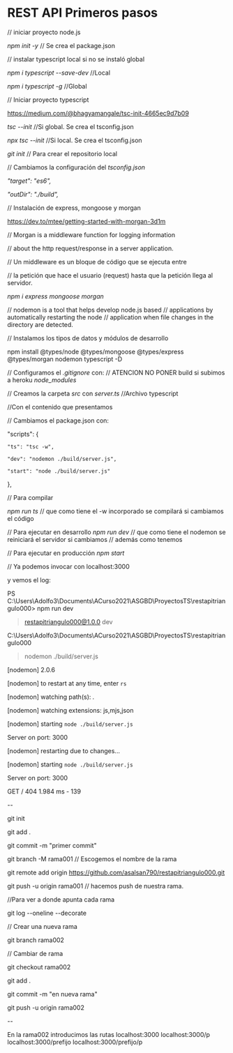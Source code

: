 # REST API Primeros pasos


// iniciar proyecto node.js

*npm init -y*   // Se crea el package.json

// instalar typescript local si no se instaló global

*npm i typescript --save-dev*         //Local

*npm i typescript -g*                 //Global

// Iniciar proyecto typescript

https://medium.com/@bhagyamangale/tsc-init-4665ec9d7b09

*tsc --init*                         //Si global. Se crea el tsconfig.json

*npx tsc --init*                     //Si local. Se crea el tsconfig.json

*git init*                            // Para crear el repositorio local

// Cambiamos la configuración del *tsconfig.json*

*"target": "es6",*

*"outDir": "./build",*

// Instalación de express, mongoose y morgan

https://dev.to/mtee/getting-started-with-morgan-3d1m

// Morgan is a middleware function for logging information 

// about the http request/response in a server application.

// Un middleware es un bloque de código que se ejecuta entre 

// la petición que hace el usuario (request) hasta que la petición llega al servidor.

*npm i express mongoose morgan*

// nodemon is a tool that helps develop node.js based 
// applications by automatically restarting the node 
// application when file changes in the directory are detected.

// Instalamos los tipos de datos y módulos de desarrollo

npm install @types/node @types/mongoose @types/express @types/morgan nodemon typescript -D


// Configuramos el *.gitignore* con:
// ATENCION NO PONER build si subimos a heroku
*node_modules*

// Creamos la carpeta *src* con *server.ts*   //Archivo typescript

//Con el contenido que presentamos

// Cambiamos el package.json con:

  "scripts": {

    "ts": "tsc -w",

    "dev": "nodemon ./build/server.js",

    "start": "node ./build/server.js"

  },

  // Para compilar
  
  *npm run ts*  // que como tiene el -w incorporado se compilará si cambiamos el código
  
  // Para ejecutar en desarrollo
  *npm run dev*  // que como tiene el nodemon se reiniciará el servidor si cambiamos
                // además como tenemos 
  
  // Para ejecutar en producción
  *npm start*

  // Ya podemos invocar con localhost:3000

  y vemos el log:

  PS C:\Users\Adolfo3\Documents\ACurso2021\ASGBD\ProyectosTS\restapitriangulo000> npm run dev

> restapitriangulo000@1.0.0 dev 

C:\Users\Adolfo3\Documents\ACurso2021\ASGBD\ProyectosTS\restapitriangulo000

> nodemon ./build/server.js

[nodemon] 2.0.6

[nodemon] to restart at any time, enter `rs`

[nodemon] watching path(s): *.*

[nodemon] watching extensions: js,mjs,json

[nodemon] starting `node ./build/server.js`

Server on port: 3000

[nodemon] restarting due to changes...

[nodemon] starting `node ./build/server.js`

Server on port: 3000

GET / 404 1.984 ms - 139

--


git init

git add .

git commit -m "primer commit"

git branch -M rama001   // Escogemos el nombre de la rama

git remote add origin https://github.com/asalsan790/restapitriangulo000.git

git push -u origin rama001  // hacemos push de nuestra rama.



//Para ver a donde apunta cada rama

git log --oneline --decorate

// Crear una nueva rama

git branch rama002

// Cambiar de rama

git checkout rama002

git add .

git commit -m "en nueva rama"

git push -u origin rama002   


--

En la rama002 introducimos las rutas
localhost:3000
localhost:3000/p
localhost:3000/prefijo
localhost:3000/prefijo/p

